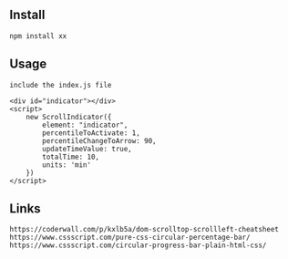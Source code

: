 Install
---
    
    npm install xx

Usage
---
    include the index.js file

    <div id="indicator"></div>
    <script>
        new ScrollIndicator({
            element: "indicator",
            percentileToActivate: 1,
            percentileChangeToArrow: 90,
            updateTimeValue: true,
            totalTime: 10,
            units: 'min'
        })
    </script>

Links
---
    https://coderwall.com/p/kxlb5a/dom-scrolltop-scrollleft-cheatsheet
    https://www.cssscript.com/pure-css-circular-percentage-bar/
    https://www.cssscript.com/circular-progress-bar-plain-html-css/